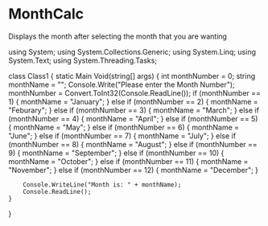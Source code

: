 # MonthCalc
Displays the month after selecting the month that you are wanting

using System;
using System.Collections.Generic;
using System.Linq;
using System.Text;
using System.Threading.Tasks;


class Class1
{
    static Main Void(string[] args)
    {
        int monthNumber = 0;
        string monthName = "";
        Console.Write("Please enter the Month Number");
        monthNumber = Convert.ToInt32(Console.ReadLine());
        if (monthNumber == 1)
        {
            monthName = "January";
        }
        else if (monthNumber == 2)
        {
            monthName = "Feburary";
        }
        else if (monthNumber == 3)
        {
            monthName = "March";
        }
        else if (monthNumber == 4)
        {
            monthName = "April";
        }
        else if (monthNumber == 5)
        {
            monthName = "May";
        }
        else if (monthNumber == 6)
        {
            monthName = "June";
        }
        else if (monthNumber == 7)
        {
            monthName = "July";
        }
        else if (monthNumber == 8)
        {
            monthName = "August";
        }
        else if (monthNumber == 9)
        {
            monthName = "September";
        }
        else if (monthNumber == 10)
        {
            monthName = "October";
        }
        else if (monthNumber == 11)
        {
            monthName = "November";
        }
        else if (monthNumber == 12)
        {
            monthName = "December"; 
        }

        Console.WriteLine("Month is: " + monthName);
        Console.ReadLine();
    }
  }
